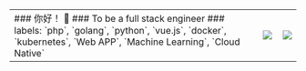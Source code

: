 <table>
  <tr>
    <td>
        ### 你好！ 👋
        ### To be a full stack engineer
        ###
        labels: `php`, `golang`, `python`, `vue.js`, `docker`, `kubernetes`, `Web APP`, `Machine Learning`, `Cloud Native`
    </td>
    <td>
      <img align="right" src="https://github-readme-stats.vercel.app/api?username=hide-in-code&show_icons=true&icon_color=CE1D2D&text_color=718096&bg_color=ffffff" />
    </td>
    <td>
      <img align="right" src="https://github-readme-stats.vercel.app/api/top-langs/?username=hide-in-code&hide=javascript,html,css,makefile,CMake,C" />
    </td>
  </tr>
</table>
